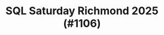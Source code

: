 ---
layout: event
title: "SQL Saturday Richmond 2025 (#1106)"
subtitle: ""
tags: [Richmond, Virginia, USA, physical, 2025]
thumb: /assets/img/logos/Just_icon_Color_small.png
comments: false
data: SQLSat1106
testevent: 1
---
